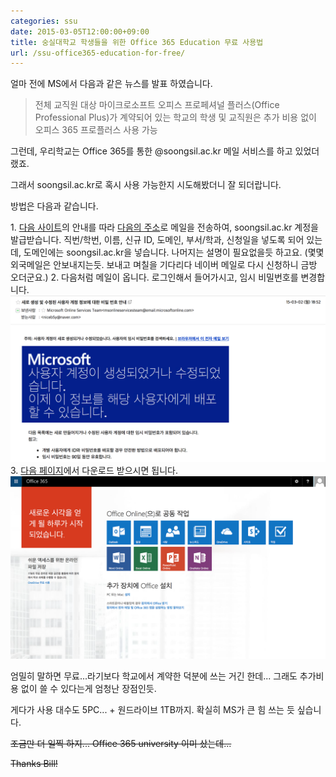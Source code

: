 ```yaml
---
categories: ssu
date: 2015-03-05T12:00:00+09:00
title: 숭실대학교 학생들을 위한 Office 365 Education 무료 사용법
url: /ssu-office365-education-for-free/
---
```


얼마 전에 MS에서 다음과 같은 뉴스를 발표 하였습니다.

> 전체 교직원 대상 마이크로소프트 오피스 프로페셔널 플러스(Office Professional Plus)가 계약되어 있는 학교의 학생 및 교직원은 추가 비용 없이 오피스 365 프로플러스 사용 가능

그런데, 우리학교는 Office 365를 통한 @soongsil.ac.kr 메일 서비스를 하고 있었더랬죠.

그래서 soongsil.ac.kr로 혹시 사용 가능한지 시도해봤더니 잘 되더랍니다.

방법은 다음과 같습니다.

1. [다음 사이트](http://www.ssu.ac.kr/web/kor/plaza_c_02_02)의 안내를 따라 [다음의 주소](mailto:ssuimt@ssu.ac.kr)로 메일을 전송하여, soongsil.ac.kr 계정을 발급받습니다.
직번/학번, 이름, 신규 ID, 도메인, 부서/학과, 신청일을 넣도록 되어 있는데, 도메인에는 soongsil.ac.kr을 넣습니다. 나머지는 설명이 필요없을듯 하고요. (몇몇 외국메일은 안보내지는듯. 보내고 며칠을 기다리다 네이버 메일로 다시 신청하니 금방 오더군요.)
2. 다음처럼 메일이 옵니다. 로그인해서 들어가시고, 임시 비밀번호를 변경합니다.
<img src="/images/N1f_hyZCx.png" alt="niceb5y blog">
3. [다음 페이지](http://portal.office.com/)에서 다운로드 받으시면 됩니다.
<img src="/images/E1AGRy-Ae.png" alt="niceb5y blog">

엄밀히 말하면 무료...라기보다 학교에서 계약한 덕분에 쓰는 거긴 한데... 그래도 추가비용 없이 쓸 수 있다는게 엄청난 장점인듯.

게다가 사용 대수도 5PC... + 원드라이브 1TB까지. 확실히 MS가 큰 힘 쓰는 듯 싶습니다.

<del>조금만 더 일찍 하지... Office 365 university 이미 샀는데...</del>

<del>Thanks Bill!</del>
